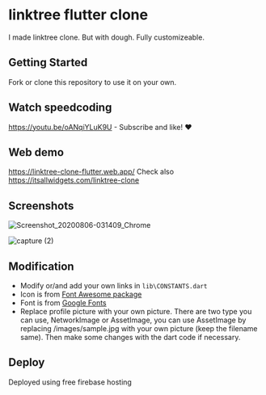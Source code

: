 # linktree flutter clone

I made linktree clone. But with dough.
Fully customizeable.

## Getting Started

Fork or clone this repository to use it on your own.

## Watch speedcoding

https://youtu.be/oANqiYLuK9U - Subscribe and like! :heart:

## Web demo

https://linktree-clone-flutter.web.app/
Check also https://itsallwidgets.com/linktree-clone

## Screenshots

![Screenshot_20200806-031409_Chrome](https://user-images.githubusercontent.com/60868965/89478580-f9098780-d7c2-11ea-91b7-38047024515d.jpg)

![capture (2)](https://user-images.githubusercontent.com/60868965/89478593-01fa5900-d7c3-11ea-9692-5b7c4ee84f72.gif)

## Modification

- Modify or/and add your own links in `lib\CONSTANTS.dart`
- Icon is from [Font Awesome package](https://fontawesome.com/icons?d=gallery)
- Font is from [Google Fonts](https://fonts.google.com/)
- Replace profile picture with your own picture. There are two type you can use, NetworkImage or AssetImage, you can use AssetImage by replacing /images/sample.jpg with your own picture (keep the filename same). Then make some changes with the dart code if necessary.

## Deploy

Deployed using free firebase hosting
